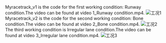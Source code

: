 Myracetrack_v1 is the code for the first working condition: Runway condition.The video can be found at video 1_Runway condition.mp4.
![工况1 ](https://github.com/CSDN-WT/VCSL-Tianrancer/assets/127185562/228fe590-0f91-4309-bcd1-b4f5421d063e)
Myracetrack_v2 is the code for the second working condition: Bone condition.The video can be found at video 2_Bone condition.mp4.
![工况2](https://github.com/CSDN-WT/VCSL-Tianrancer/assets/127185562/f47689f9-9262-47aa-bd9f-9448889d2afe)
The third working condition is Irregular lane condition.The video can be found at video 3_Irregular lane condition.mp4.
![工况3](https://github.com/CSDN-WT/VCSL-Tianrancer/assets/127185562/07f100e3-91f5-48ff-83cb-cde51817e692)
